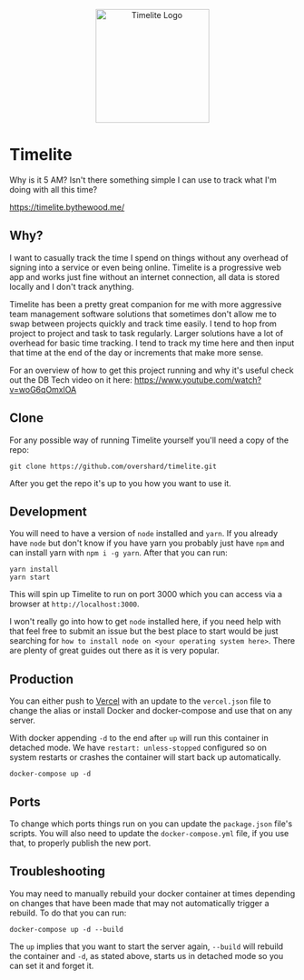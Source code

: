 <p align="center">
    <img src="https://raw.githubusercontent.com/overshard/timelite/master/public/static/logo.png"
         width="200"
         height="200"
         alt="Timelite Logo" />
</p>

# Timelite

Why is it 5 AM? Isn't there something simple I can use to track what I'm doing
with all this time?

https://timelite.bythewood.me/


## Why?

I want to casually track the time I spend on things without any overhead of
signing into a service or even being online. Timelite is a progressive web app
and works just fine without an internet connection, all data is stored locally
and I don't track anything.

Timelite has been a pretty great companion for me with more aggressive team
management software solutions that sometimes don't allow me to swap between
projects quickly and track time easily. I tend to hop from project to project
and task to task regularly. Larger solutions have a lot of overhead for basic
time tracking. I tend to track my time here and then input that time at the end
of the day or increments that make more sense.

For an overview of how to get this project running and why it's useful check out
the DB Tech video on it here: https://www.youtube.com/watch?v=woG6qOmxlOA


## Clone

For any possible way of running Timelite yourself you'll need a copy of the
repo:

    git clone https://github.com/overshard/timelite.git

After you get the repo it's up to you how you want to use it.


## Development

You will need to have a version of `node` installed and `yarn`. If you already
have `node` but don't know if you have yarn you probably just have `npm` and
can install yarn with `npm i -g yarn`. After that you can run:

    yarn install
    yarn start

This will spin up Timelite to run on port 3000 which you can access via a
browser at `http://localhost:3000`.

I won't really go into how to get `node` installed here, if you need help with
that feel free to submit an issue but the best place to start would be just
searching for `how to install node on <your operating system here>`. There are
plenty of great guides out there as it is very popular.


## Production

You can either push to [Vercel](https://vercel.com/) with an update to the
`vercel.json` file to change the alias or install Docker and docker-compose and
use that on any server.

With docker appending `-d` to the end after `up` will run this container in
detached mode. We have `restart: unless-stopped` configured so on system
restarts or crashes the container will start back up automatically.

    docker-compose up -d


## Ports

To change which ports things run on you can update the `package.json` file's
scripts. You will also need to update the `docker-compose.yml` file, if you use
that, to properly publish the new port.


## Troubleshooting

You may need to manually rebuild your docker container at times depending on
changes that have been made that may not automatically trigger a rebuild. To do
that you can run:

    docker-compose up -d --build

The `up` implies that you want to start the server again, `--build` will rebuild
the container and `-d`, as stated above, starts us in detached mode so you can
set it and forget it.
